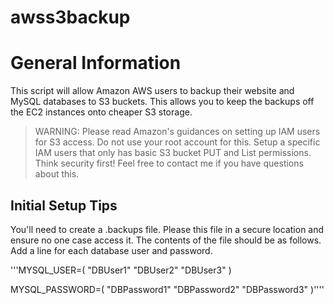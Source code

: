 # awss3backup

General Information
===================

This script will allow Amazon AWS users to backup their website and MySQL databases to S3 buckets. This allows you to keep the backups off the EC2 instances onto cheaper S3 storage.

<blockquote>WARNING: Please read Amazon's guidances on setting up IAM users for S3 access. Do not use your root account for this. Setup a specific IAM users that only has basic S3 bucket PUT and List permissions. Think security first! Feel free to contact me if you have questions about this.</blockquote>

Initial Setup Tips
------------------

You'll need to create a .backups file. Please this file in a secure location and ensure no one case access it. The contents of the file should be as follows. Add a line for each database user and password.

'''MYSQL_USER=(
"DBUser1"
"DBUser2"
"DBUser3"
)

MYSQL_PASSWORD=(
"DBPassword1"
"DBPassword2"
"DBPassword3"
)''''


